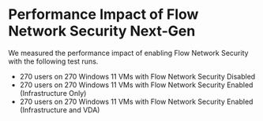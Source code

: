 # Performance Impact of Flow Network Security Next-Gen

We measured the performance impact of enabling Flow Network Security with the following test runs.

- 270 users on 270 Windows 11 VMs with Flow Network Security Disabled
- 270 users on 270 Windows 11 VMs with Flow Network Security Enabled (Infrastructure Only)
- 270 users on 270 Windows 11 VMs with Flow Network Security Enabled (Infrastructure and VDA)

